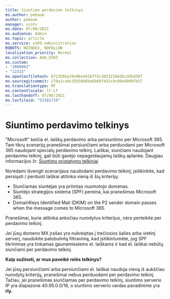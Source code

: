 ```yaml
---
title: Siuntimo perdavimo telkinys
ms.author: pebaum
author: pebaum
manager: scotv
ms.date: 07/08/2021
ms.audience: Admin
ms.topic: article
ms.service: o365-administration
ROBOTS: NOINDEX, NOFOLLOW
localization_priority: Normal
ms.collection: Adm_O365
ms.custom:
- "3000003"
- "12315"
ms.openlocfilehash: b723566a29e0be581b7fdc30332166d5cddbd38f
ms.sourcegitcommit: 270a1ca9c35b50b8be6b06f432c9c90e4090fb57
ms.translationtype: MT
ms.contentlocale: lt-LT
ms.lasthandoff: 07/08/2021
ms.locfileid: "53381719"
---
```

# <a name="outbound-relay-pool"></a>Siuntimo perdavimo telkinys

"Microsoft" keičia el. laiškų perdavimo arba persiuntimo per Microsoft 365. Tam tikrų scenarijų pranešimai persiunčiami arba perduodami per Microsoft 365 naudojant specialų perdavimo telkinį. Laiškai, siunčiami naudojant perdavimo telkinį, gali būti gavėjo nepageidaujamų laiškų aplanke. Daugiau informacijos žr. [Siuntimo pristatymo telkiniai](/microsoft-365/security/office-365-security/high-risk-delivery-pool-for-outbound-messages#relay-pool)

Norėdami išvengti scenarijaus naudodami perdavimo telkinį, įsitikinkite, kad persiųsti / perduoti laiškai atitinka vieną iš šių kriterijų:

- Siunčiamas siuntėjas yra priimtas nuomotojo domenas.
- Siuntėjo strategijos sistema (SPF) pereina, kai pranešimas Microsoft 365.
- DomainKeys Identified Mail (DKIM) on the P2 sender domain passes when the message comes to Microsoft 365.
 
Pranešimai, kurie atitinka anksčiau nurodytus kriterijus, nėra perteikite per perdavimo telkinį.

Jei jūsų domeno MX įrašas yra nukreiptas į trečiosios šalies arba vietinį serverį, naudokite patobulintą filtravimą, kad įsitikintumėte, jog SPF tikrinimas yra tinkamas gaunamiesiems el. laiškams ir kad el. laiškai nebūtų siunčiami per perdavimo telkinį.

**Kaip sužinoti, ar mus paveikė relės telkinys?**

Jei jūsų persiunčiami arba persiunčiami el. laiškai naudoja vieną iš aukščiau nurodytų kriterijų, pranešimai nebus perduodami per perdavimo telkinį. Tačiau, jei pranešimas siunčiamas per perdavimo telkinį, siuntimo serverio IP yra diapazone 40.95.0.0/16, o siuntimo serverio vardas pavadinime yra **rly.**

